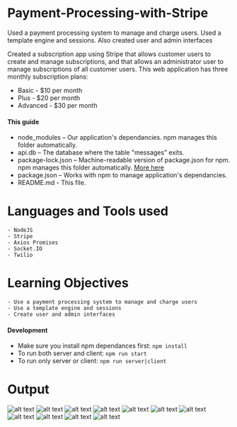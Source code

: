 # Payment-Processing-with-Stripe
Used a payment processing system to manage and charge users. Used a template engine and sessions. Also created user and admin interfaces

Created a subscription app using Stripe that allows customer users to create and manage subscriptions, and that allows an
administrator user to manage subscriptions of all customer users.
This web application has three monthly subscription plans:
  - Basic - $10 per month
  - Plus - $20 per month
  - Advanced - $30 per month
  
 
#### This guide

* node_modules – Our application's dependancies. npm manages this folder automatically.
* api.db – The database where the table "messages" exits.
* package-lock.json – Machine-readable version of package.json for npm. npm manages this folder automatically. [More here](https://docs.npmjs.com/configuring-npm/package-lock-json.html#:~:text=Description,regardless%20of%20intermediate%20dependency%20updates.)
* package.json – Works with npm to manage application's dependancies.
* README.md - This file.

# Languages and Tools used
    - NodeJS
    - Stripe
    - Axios Promises
    - Socket.IO
    - Twilio
 
# Learning Objectives
    - Use a payment processing system to manage and charge users
    - Use a template engine and sessions
    - Create user and admin interfaces

#### Development
* Make sure you install npm dependances first: `npm install`
* To run both server and client: `npm run start`
* To run only server or client: `npm run server|client`

# Output

![alt text](https://github.com/prerakpatelca/Payment-Processing-with-Stripe/blob/master/Screen%20Shot%202021-01-02%20at%203.34.18%20PM.png)
![alt text](https://github.com/prerakpatelca/Payment-Processing-with-Stripe/blob/master/Screen%20Shot%202021-01-02%20at%203.34.03%20PM.png)
![alt text](https://github.com/prerakpatelca/Payment-Processing-with-Stripe/blob/master/Screen%20Shot%202021-01-02%20at%203.33.50%20PM.png)
![alt text](https://github.com/prerakpatelca/Payment-Processing-with-Stripe/blob/master/Screen%20Shot%202021-01-02%20at%203.34.49%20PM.png)
![alt text](https://github.com/prerakpatelca/Payment-Processing-with-Stripe/blob/master/Screen%20Shot%202021-01-02%20at%203.35.02%20PM.png)
![alt text](https://github.com/prerakpatelca/Payment-Processing-with-Stripe/blob/master/Screen%20Shot%202021-01-02%20at%203.35.23%20PM.png)
![alt text](https://github.com/prerakpatelca/Payment-Processing-with-Stripe/blob/master/Screen%20Shot%202021-01-02%20at%203.35.53%20PM.png)
![alt text](https://github.com/prerakpatelca/Payment-Processing-with-Stripe/blob/master/Screen%20Shot%202021-01-02%20at%203.36.24%20PM.png)
![alt text](https://github.com/prerakpatelca/Payment-Processing-with-Stripe/blob/master/Screen%20Shot%202021-01-02%20at%203.36.54%20PM.png)
![alt text](https://github.com/prerakpatelca/Payment-Processing-with-Stripe/blob/master/Screen%20Shot%202021-01-02%20at%203.38.52%20PM.png)
![alt text](https://github.com/prerakpatelca/Payment-Processing-with-Stripe/blob/master/Screen%20Shot%202021-01-02%20at%203.39.20%20PM.png)
